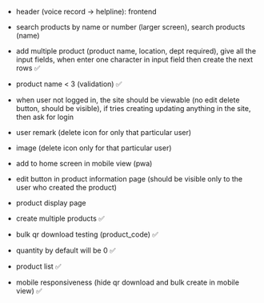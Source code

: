  - header (voice record -> helpline): frontend 
 
 - search products by name or number (larger screen), search products (name)
 
 - add multiple product (product name, location, dept required), give all the input fields, when enter one character in input field then create the next rows ✅ 
 
 - product name < 3 (validation) ✅ 
 
 - when user not logged in, the site should be viewable (no edit delete button, should be visible), if tries creating updating anything in the site, then ask for login 

 - user remark (delete icon for only that particular user)

 - image (delete icon only for that particular user)

 - add to home screen in mobile view (pwa)

 - edit button in product information page (should be visible only to the user who created the product)

 - product display page 

 - create multiple products ✅

 - bulk qr download testing (product_code) ✅

 - quantity by default will be 0 ✅

 - product list ✅ 

 - mobile responsiveness (hide qr download and bulk create in mobile view) ✅ 

